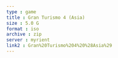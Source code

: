 ```yaml
---
type : game
title : Gran Turismo 4 (Asia)
size : 5.0 G
format : iso
archive : zip
server : myrient
link2 : Gran%20Turismo%204%20%28Asia%29
---
```

